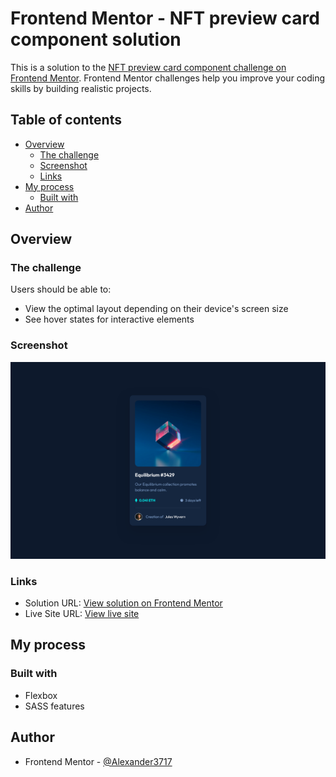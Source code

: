 # Frontend Mentor - NFT preview card component solution

This is a solution to the [NFT preview card component challenge on Frontend Mentor](https://www.frontendmentor.io/challenges/nft-preview-card-component-SbdUL_w0U). Frontend Mentor challenges help you improve your coding skills by building realistic projects.

## Table of contents

-   [Overview](#overview)
    -   [The challenge](#the-challenge)
    -   [Screenshot](#screenshot)
    -   [Links](#links)
-   [My process](#my-process)
    -   [Built with](#built-with)
-   [Author](#author)

## Overview

### The challenge

Users should be able to:

-   View the optimal layout depending on their device's screen size
-   See hover states for interactive elements

### Screenshot

![](./screenshot.png)

### Links

-   Solution URL: [View solution on Frontend Mentor](https://www.frontendmentor.io/solutions/nft-component-using-flexbox-and-pseudo-element-9Js2frH969)
-   Live Site URL: [View live site](https://alexander3717.github.io/NFTComponent/)

## My process

### Built with

-   Flexbox
-   SASS features

## Author

-   Frontend Mentor - [@Alexander3717](https://www.frontendmentor.io/profile/Alexander3717)
